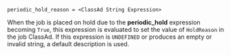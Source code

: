     periodic_hold_reason = <ClassAd String Expression>

When the job is placed on hold due to the **periodic_hold** expression
becoming `True`, this expression is evaluated to set the value of
`HoldReason` in the job ClassAd. If this expression is `UNDEFINED` or
produces an empty or invalid string, a default description is used.
